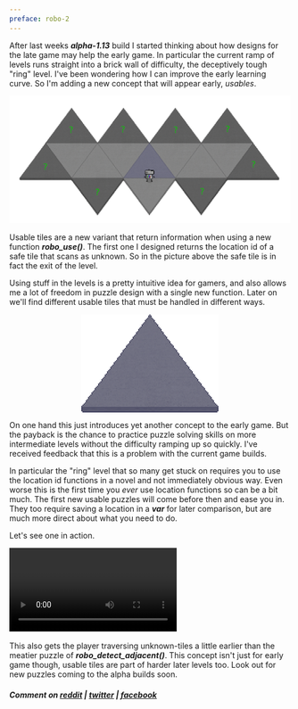 ```yaml
---
preface: robo-2
---
```

After last weeks ***alpha-1.13*** build I started thinking about how designs for the late game may help the early game. In particular the current ramp of levels runs straight into a brick wall of difficulty, the deceptively tough "ring" level. I've been wondering how I can improve the early learning curve. So I'm adding a new concept that will appear early, _usables_.

![](/assets/2018-07-06/usable-level.png "Where's the bloody exit?")

Usable tiles are a new variant that return information when using a new function ***robo_use()***. The first one I designed returns the location id of a safe tile that scans as unknown. So in the picture above the safe tile is in fact the exit of the level.

Using stuff in the levels is a pretty intuitive idea for gamers, and also allows me a lot of freedom in puzzle design with a single new function. Later on we'll find different usable tiles that must be handled in different ways.

<p align="center">
  <img align="center" src="/assets/2018-07-06/usable-tile.png" title="Placeholder blue for now..." />
</p>

On one hand this just introduces yet another concept to the early game. But the payback is the chance to practice puzzle solving skills on more intermediate levels without the difficulty ramping up so quickly. I've received feedback that this is a problem with the current game builds.

In particular the "ring" level that so many get stuck on requires you to use the location id functions in a novel and not immediately obvious way. Even worse this is the first time you _ever_ use location functions so can be a bit much. The first new usable puzzles will come before then and ease you in. They too require saving a location in a ***var*** for later comparison, but are much more direct about what you need to do.

Let's see one in action.

<video src="/assets/2018-07-06/usables.mp4" controls></video>

This also gets the player traversing unknown-tiles a little earlier than the meatier puzzle of ***robo_detect_adjacent()***. This concept isn't just for early game though, usable tiles are part of harder later levels too. Look out for new puzzles coming to the alpha builds soon.

##### Comment on [reddit](https://www.reddit.com/r/rust_gamedev/comments/8wjc1c/robo_instructus_robo_usables_new_puzzle_concepts/) | [twitter](https://twitter.com/bigabgames/status/1015195641499340805) | [facebook](https://www.facebook.com/bigabgames/posts/1956173114470066)
